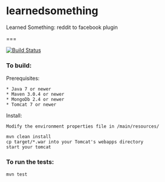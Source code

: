# learnedsomething


Learned Something: reddit to facebook plugin

===

[![Build Status](http://adapter.afterburna.com/jenkins/job/learnedsomething/badge/icon)](http://adapter.afterburna.com/jenkins/job/learnedsomething/)

### To build:

Prerequisites:

    * Java 7 or newer
    * Maven 3.0.4 or newer
    * MongoDb 2.4 or newer
    * Tomcat 7 or newer

Install:

    Modify the environment properties file in /main/resources/

    mvn clean install
    cp target/*.war into your Tomcat's webapps directory
    start your tomcat

### To run the tests:

    mvn test
